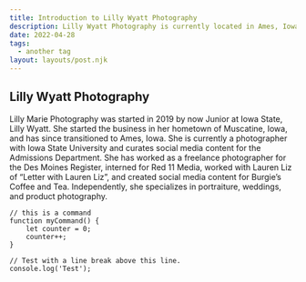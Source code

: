```yaml
---
title: Introduction to Lilly Wyatt Photography
description: Lilly Wyatt Photography is currently located in Ames, Iowa. 
date: 2022-04-28
tags:
  - another tag
layout: layouts/post.njk
---
```




## Lilly Wyatt Photography

Lilly Marie Photography was started in 2019 by now Junior at Iowa State, Lilly Wyatt. She started the business in her hometown of Muscatine, Iowa, and has since transitioned to Ames, Iowa. She is currently a photographer with Iowa State University and curates social media content for the Admissions Department. She has worked as a freelance photographer for the Des Moines Register, interned for Red 11 Media, worked with Lauren Liz of “Letter with Lauren Liz”, and created social media content for Burgie’s Coffee and Tea. Independently, she specializes in portraiture, weddings, and product photography. 



```text/2-3
// this is a command
function myCommand() {
	let counter = 0;
	counter++;
}

// Test with a line break above this line.
console.log('Test');
```
